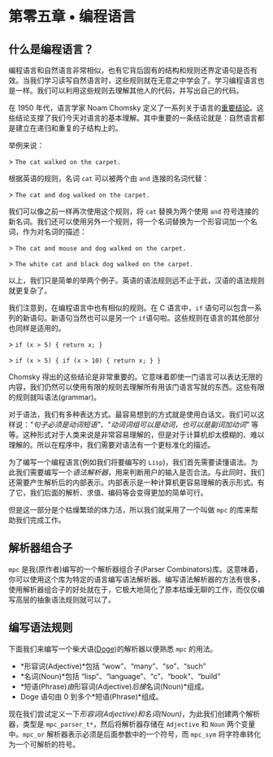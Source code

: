 # 第零五章 • 编程语言

## 什么是编程语言？

编程语言和自然语言非常相似，也有它背后固有的结构和规则还界定语句是否有效。当我们学习读写自然语言时，这些规则就在无意之中学会了。学习编程语言也是一样。我们可以利用这些规则去理解其他人的代码，并写出自己的代码。

在 1950 年代，语言学家 Noam Chomsky 定义了一系列关于语言的[重要结论](http://en.wikipedia.org/wiki/Chomsky_hierarchy)。这些结论支撑了我们今天对语言的基本理解。其中重要的一条结论就是：自然语言都是建立在递归和重复的子结构上的。

举例来说：

\> `The cat walked on the carpet.`

根据英语的规则，名词 `cat` 可以被两个由 `and` 连接的名词代替：

\> `The cat and dog walked on the carpet.`

我们可以像之前一样再次使用这个规则，将 `cat` 替换为两个使用 `and` 符号连接的新名词。我们还可以使用另外一个规则，将一个名词替换为一个形容词加一个名词，作为对名词的描述：

\> `The cat and mouse and dog walked on the carpet.`

\> `The white cat and black dog walked on the carpet.`

以上，我们只是简单的举两个例子。英语的语法规则远不止于此，汉语的语法规则就更复杂了。

我们注意到，在编程语言中也有相似的规则。在 C 语言中，`if` 语句可以包含一系列的新语句。新语句当然也可以是另一个 `if`语句啦。这些规则在语言的其他部分也同样是适用的。

\> `if (x > 5) { return x; }`

\> `if (x > 5) { if (x > 10) { return x; } }`

Chomsky 得出的这些结论是非常重要的。它意味着即使一门语言可以表达无限的内容，我们仍然可以使用有限的规则去理解所有用该门语言写就的东西。这些有限的规则就叫语法(grammar)。

对于语法，我们有多种表达方式。最容易想到的方式就是使用白话文。我们可以这样说：*"句子必须是动词短语"*、*"动词词组可以是动词，也可以是副词加动词"* 等等。这种形式对于人类来说是非常容易理解的，但是对于计算机却太模糊的、难以理解的。所以在程序中，我们需要对语法有一个更标准化的描述。

为了编写一个编程语言(例如我们将要编写的 `Lisp`)，我们首先需要读懂语法。为此我们需要编写一个*语法解析器*，用来判断用户的输入是否合法。与此同时，我们还需要产生解析后的内部表示。内部表示是一种计算机更容易理解的表示形式。有了它，我们后面的解析、求值、编码等会变得更加的简单可行。

但是这一部分是个枯燥繁琐的体力活，所以我们就采用了一个叫做 `mpc` 的库来帮助我们完成工作。

## 解析器组合子

`mpc` 是我(原作者)编写的一个解析器组合子(Parser Combinators)库。这意味着，你可以使用这个库为特定的语言编写语法解析器。编写语法解析器的方法有很多，使用解析器组合子的好处就在于，它极大地简化了原本枯燥无聊的工作，而仅仅编写高层的抽象语法规则就可以了。

<!--

TODO:

Many Parser Combinator libraries actually work by letting you write normal code that looks a bit like a grammar, not by actually specifying a grammar directly. In many situations this is fine, but sometimes it can get clunky and complicated. Luckily for us mpc allows us to write normal code that just looks like a grammar, or we can use special notation to write a grammar directly!

-->


## 编写语法规则

下面我们来编写一个柴犬语([Doge](http://knowyourmeme.com/memes/doge))的解析器以便熟悉 `mpc` 的用法。

- *形容词(Adjective)*包括 “wow”、“many”、“so”、“such”
- *名词(Noun)*包括 “lisp”、“language”、“c”、“book”、“build”
- *短语(Phrase)*由*形容词(Adjective)*后接*名词(Noun)*组成。
- Doge 语句由 0 到多个*短语(Phrase)*组成。

现在我们尝试定义一下*形容词(Adjective)*和*名词(Noun)*，为此我们创建两个解析器，类型是 `mpc_parser_t*`，然后将解析器存储在 `Adjective` 和 `Noun` 两个变量中。`mpc_or` 解析器表示必须是后面参数中的一个符号，而 `mpc_sym` 将字符串转化为一个可解析的符号。